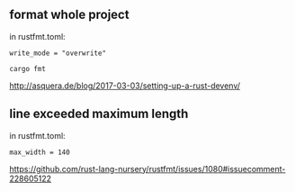 ## format whole project

in rustfmt.toml:

`write_mode = "overwrite"`

`cargo fmt`


http://asquera.de/blog/2017-03-03/setting-up-a-rust-devenv/

## line exceeded maximum length

in rustfmt.toml:

`max_width = 140`

https://github.com/rust-lang-nursery/rustfmt/issues/1080#issuecomment-228605122

